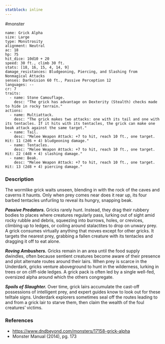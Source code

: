 ```yaml
---
statblock: inline
---
```

 #monster 

```statblock
name: Grick Alpha
size: Large
type: Monstrosity
alignment: Neutral
ac: 18
hp: 75
hit_dice: 10d10 + 20
speed: 30 ft., climb 30 ft.
stats: [18, 16, 15, 4, 14, 9]
damage_resistances: Bludgeoning, Piercing, and Slashing from Nonmagical Attacks
senses: Darkvision 60 ft., Passive Perception 12
languages: --
cr: 7
traits:
  - name: Stone Camouflage.
    desc: "The grick has advantage on Dexterity (Stealth) checks made to hide in rocky terrain."
actions:
  - name: Multiattack.
    desc: "The grick makes two attacks: one with its tail and one with its tentacles. If it hits with its tentacles, the grick can make one beak attack against the same target."
  - name: Tail.
    desc: "Melee Weapon Attack: +7 to hit, reach 10 ft., one target. Hit: 11 (2d6 + 4) bludgeoning damage."
  - name: Tentacles.
    desc: "Melee Weapon Attack: +7 to hit, reach 10 ft., one target. Hit: 22 (4d8 + 4) slashing damage."
  - name: Beak.
    desc: "Melee Weapon Attack: +7 to hit, reach 10 ft., one target. Hit: 13 (2d8 + 4) piercing damage."
```

### Description

The wormlike grick waits unseen, blending in with the rock of the caves and caverns it haunts. Only when prey comes near does it rear up, its four barbed tentacles unfurling to reveal its hungry, snapping beak.

_**Passive Predators.**_ Gricks rarely hunt. Instead, they drag their rubbery bodies to places where creatures regularly pass, lurking out of sight amid rocky rubble and debris, squeezing into burrows, holes, or crevices, climbing up to ledges, or coiling around stalactites to drop on unwary prey. A grick consumes virtually anything that moves except for other gricks. It targets the nearest prey, grabbing a fallen creature with its tentacles and dragging it off to eat alone.

_**Roving Ambushers.**_ Gricks remain in an area until the food supply dwindles, often because sentient creatures become aware of their presence and plot alternate routes around their lairs. When prey is scarce in the Underdark, gricks venture aboveground to hunt in the wilderness, lurking in trees or on cliff-side ledges. A grick pack is often led by a single well-fed, oversized alpha around which the others congregate.

_**Spoils of Slaughter.**_ Over time, grick lairs accumulate the cast-off possessions of intelligent prey, and expert guides know to look out for these telltale signs. Underdark explorers sometimes seal off the routes leading to and from a grick lair to starve them, then claim the wealth of the foul creatures’ victims.

### References

- https://www.dndbeyond.com/monsters/17158-grick-alpha
- Monster Manual (2014), pg. 173
